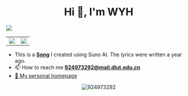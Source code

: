 <h1 align="center">Hi 👋, I'm WYH</h1>

![](http://github-profile-summary-cards.vercel.app/api/cards/profile-details?username=924973292&theme=default)

<table>
  <tr>
    <td><img src="https://github-readme-stats.vercel.app/api?username=924973292&show_icons=true&icon_color=CE1D2D&text_color=718096&bg_color=ffffff&hide_title=true" border=0>     </td>
    <td><img src="https://github-readme-stats.vercel.app/api/top-langs/?username=924973292&layout=compact" border=0></td>
  </tr>
</table>



- This is a [**Song**](<https://app.suno.ai/song/a7e6c2d9-0479-4fa7-ad26-5410de3f06e5>) I created using Suno AI. The lyrics were written a year ago.
- 📫 How to reach me **924973292@mail.dlut.edu.cn**    
- <a href="https://924973292.github.io/">:boy: My personal homepage</a> 
<p align="center"><img src="https://komarev.com/ghpvc/?username=924973292" alt="924973292" /></p>
